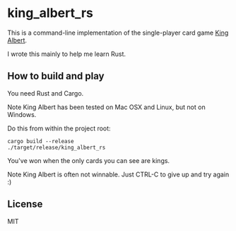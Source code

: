 # king\_albert\_rs

This is a command-line implementation of the single-player card game
<a href="https://en.wikipedia.org/wiki/King_Albert_(solitaire)">King Albert</a>.

I wrote this mainly to help me learn Rust.

## How to build and play

You need Rust and Cargo.

Note King Albert has been tested on Mac OSX and Linux, but not on Windows.

Do this from within the project root:

```
cargo build --release
./target/release/king_albert_rs
```

You've won when the only cards you can see are kings.

Note King Albert is often not winnable. Just CTRL-C to give up and try again :)

## License

MIT
